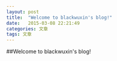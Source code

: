 ```yaml
---
layout: post
title:  "Welcome to blackwuxin's blog!"
date:   2015-03-08 22:21:49
categories: 文章
tags: 文章
---
```



##Welcome to blackwuxin's blog!
